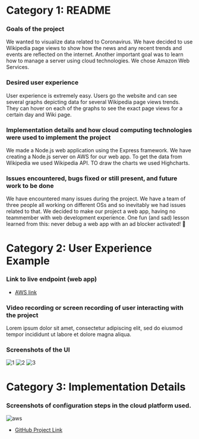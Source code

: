 
# Category 1: README
### Goals of the project
We wanted to visualize data related to Coronavirus. We have decided to use Wikipedia page views to show how the news and any recent trends and events are reflected on the internet. Another important goal was to learn how to manage a server using cloud technologies. We chose Amazon Web Services.
    
### Desired user experience
User experience is extremely easy. Users go the website and can see several graphs depicting data for several Wikipedia page views trends. They can hover on each of the graphs to see the exact page views for a certain day and Wiki page.
    
### Implementation details and how cloud computing technologies were used to implement the project
We made a Node.js web application using the Express framework.
We have creating a Node.js server on AWS for our web app.
To get the data from Wikipedia we used Wikipedia API.
TO draw the charts we used Highcharts.
    
### Issues encountered, bugs fixed or still present, and future work to be done
We have encountered many issues during the project. We have a team of three people all working on different OSs and so inevitably we had issues related to that. We decided to make our project a web app, having no teammember with web development experience. One fun (and sad) lesson learned from this: never debug a web app with an ad blocker activated! 😬

# Category 2: User Experience Example
### Link to live endpoint (web app)
* [AWS link](http://ec2-18-219-148-210.us-east-2.compute.amazonaws.com:3002/)
### Video recording or screen recording of user interacting with the project
Lorem ipsum dolor sit amet, consectetur adipiscing elit, sed do eiusmod tempor incididunt ut labore et dolore magna aliqua.
### Screenshots of the UI
![1](https://user-images.githubusercontent.com/43226922/79698650-1da31900-823f-11ea-80dc-357b46ead524.png)
![2](https://user-images.githubusercontent.com/43226922/79698649-1da31900-823f-11ea-9cc2-afe5d0d5304f.png)
![3](https://user-images.githubusercontent.com/43226922/79698648-1d0a8280-823f-11ea-9a33-881ea65258cb.png)

# Category 3: Implementation Details
### Screenshots of configuration steps in the cloud platform used.
![aws](https://user-images.githubusercontent.com/43226922/79698875-b71efa80-8240-11ea-901d-b2c740b8ee3b.png)

* [GitHub Project Link](https://github.com/dariavoblikova/HACKit)
